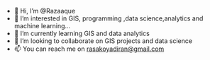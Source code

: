 - 👋 Hi, I’m @Razaaque
- 👀 I’m interested in GIS, programming ,data science,analytics and machine learning...
- 🌱 I’m currently learning GIS and data analytics
- 💞️ I’m looking to collaborate on GIS  projects and data science
- 📫 You can reach me on rasakoyadiran@gmail.com

<!---
Razaaque/Razaaque is a ✨ special ✨ repository because its `README.md` (this file) appears on your GitHub profile.
You can click the Preview link to take a look at your changes.
--->
